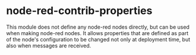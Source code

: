 # node-red-contrib-properties

This module does not define any node-red nodes directly, but can be used when making node-red nodes. It allows properties that are defined as part of the node's configuration to be changed not only at deployment time, but also when messages are received. 
